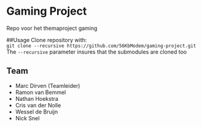 # Gaming Project
Repo voor het themaproject gaming

##Usage
Clone repository with:<br>
`git clone --recursive https://github.com/56KbModem/gaming-project.git`<br>
The `--recursive` parameter insures that the submodules are cloned too
## Team

  * Marc Dirven (Teamleider)
  * Ramon van Bemmel
  * Nathan Hoekstra
  * Cris van der Nolle
  * Wessel de Bruijn
  * Nick Snel
